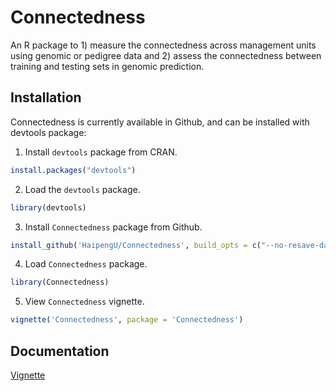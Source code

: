 
<!-- README.md is generated from README.Rmd. Please edit README.Rmd (this file) -->

# Connectedness

An R package to 1) measure the connectedness across management units
using genomic or pedigree data and 2) assess the connectedness between
training and testing sets in genomic prediction.

## Installation

Connectedness is currently available in Github, and can be installed
with devtools package:

1.  Install `devtools` package from CRAN.

<!-- end list -->

``` r
install.packages("devtools")
```

2.  Load the `devtools` package.

<!-- end list -->

``` r
library(devtools)
```

3.  Install `Connectedness` package from
Github.

<!-- end list -->

``` r
install_github('HaipengU/Connectedness', build_opts = c("--no-resave-data", "--no-manual"))
```

4.  Load `Connectedness` package.

<!-- end list -->

``` r
library(Connectedness)
```

5.  View `Connectedness` vignette.

<!-- end list -->

``` r
vignette('Connectedness', package = 'Connectedness')
```

## Documentation

[Vignette](https://haipengu.github.io/Rmd/Vignette.html)
